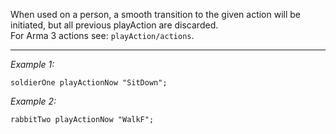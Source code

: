 When used on a person, a smooth transition to the given action will be initiated, but all previous playAction are discarded.
<br>
For Arma 3 actions see: `playAction/actions`.


---
*Example 1:*
```sqf
soldierOne playActionNow "SitDown";
```

*Example 2:*
```sqf
rabbitTwo playActionNow "WalkF";
```